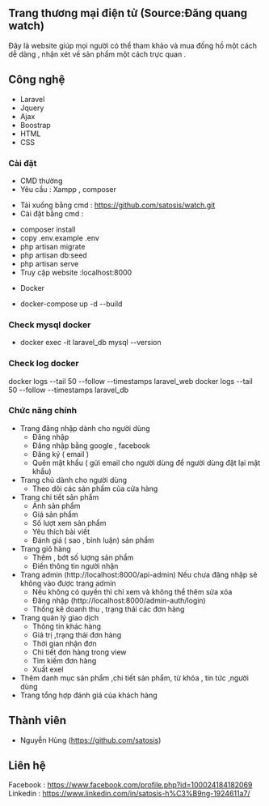 
## Trang thương mại điện tử (Source:Đăng quang watch)

Đây là website giúp mọi người có thể tham khảo và mua đồng hồ một cách dễ dàng , nhận xét về sản phẩm một cách trực quan .
## Công nghệ
- Laravel
- Jquery
- Ajax
- Boostrap
- HTML
- CSS
### Cài đặt
- CMD thường
- Yêu cầu : Xampp , composer
+ Tải xuống bằng cmd : https://github.com/satosis/watch.git
+ Cài đặt bằng cmd :
- composer install
- copy .env.example .env
- php artisan migrate
- php artisan db:seed
- php artisan serve
- Truy cập website :localhost:8000
+ Docker
- docker-compose up -d --build
### Check mysql docker
- docker exec -it laravel_db mysql --version

### Check log docker
 docker logs --tail 50 --follow --timestamps laravel_web
 docker logs --tail 50 --follow --timestamps laravel_db

### Chức năng chính
+ Trang đăng nhập dành cho người dùng
    - Đăng nhập
    - Đăng nhập bằng google , facebook
    - Đăng ký ( email )
    - Quên mật khẩu ( gửi email cho người dùng để người dùng đặt lại mật khẩu)
+ Trang chủ dành cho người dùng
    - Theo dõi các sản phẩm của cửa hàng
+ Trang chi tiết sản phẩm
    - Ảnh sản phẩm
    - Giá sản phẩm
    - Số lượt xem sản phẩm
    - Yêu thích bài viết
    - Đánh giá ( sao , bình luận) sản phẩm
+ Trang giỏ hàng
    - Thêm , bớt số lượng sản phẩm
    - Điền thông tin người nhận
+ Trang admin (http://localhost:8000/api-admin)
Nếu chưa đăng nhập sẽ không vào được trang admin
    - Nếu không có quyền thì chỉ xem và không thể thêm sửa xóa
    - Đăng nhập (http://localhost:8000/admin-auth/login)
    - Thống kê doanh thu , trạng thái các đơn hàng
+ Trang quản lý giao dịch
    - Thông tin khác hàng
    - Giá trị ,trạng thái đơn hàng
    - Thời gian nhận đơn
    - Chi tiết đơn hàng trong view
    - Tìm kiếm đơn hàng
    - Xuất exel
+ Thêm danh mục sản phẩm ,chi tiết sản phẩm, từ khóa , tin tức ,người dùng
+ Trang tổng hợp đánh giá của khách hàng
## Thành viên
- Nguyễn Hùng (https://github.com/satosis)
## Liên hệ
Facebook : https://www.facebook.com/profile.php?id=100024184182069
Linkedin : https://www.linkedin.com/in/satosis-h%C3%B9ng-1924611a7/
